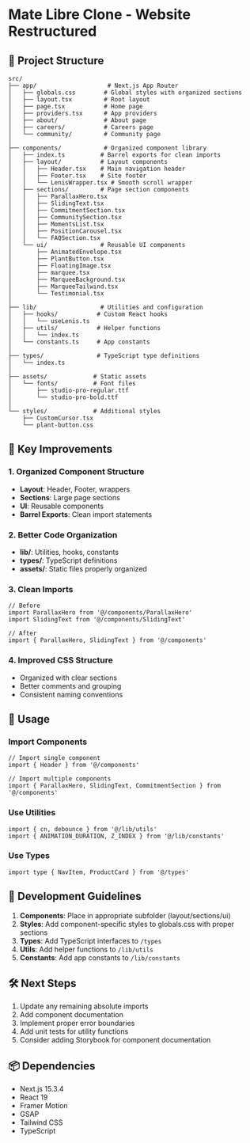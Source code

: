 # Mate Libre Clone - Website Restructured

## 📁 Project Structure

```
src/
├── app/                    # Next.js App Router
│   ├── globals.css        # Global styles with organized sections
│   ├── layout.tsx         # Root layout
│   ├── page.tsx           # Home page
│   ├── providers.tsx      # App providers
│   ├── about/             # About page
│   ├── careers/           # Careers page
│   └── community/         # Community page
│
├── components/            # Organized component library
│   ├── index.ts          # Barrel exports for clean imports
│   ├── layout/           # Layout components
│   │   ├── Header.tsx    # Main navigation header
│   │   ├── Footer.tsx    # Site footer
│   │   └── LenisWrapper.tsx # Smooth scroll wrapper
│   ├── sections/         # Page section components
│   │   ├── ParallaxHero.tsx
│   │   ├── SlidingText.tsx
│   │   ├── CommitmentSection.tsx
│   │   ├── CommunitySection.tsx
│   │   ├── MomentsList.tsx
│   │   ├── PositionCarousel.tsx
│   │   └── FAQSection.tsx
│   └── ui/               # Reusable UI components
│       ├── AnimatedEnvelope.tsx
│       ├── PlantButton.tsx
│       ├── FloatingImage.tsx
│       ├── marquee.tsx
│       ├── MarqueeBackground.tsx
│       ├── MarqueeTailwind.tsx
│       └── Testimonial.tsx
│
├── lib/                  # Utilities and configuration
│   ├── hooks/           # Custom React hooks
│   │   └── useLenis.ts
│   ├── utils/           # Helper functions
│   │   └── index.ts
│   └── constants.ts     # App constants
│
├── types/               # TypeScript type definitions
│   └── index.ts
│
├── assets/             # Static assets
│   └── fonts/          # Font files
│       ├── studio-pro-regular.ttf
│       └── studio-pro-bold.ttf
│
└── styles/             # Additional styles
    ├── CustomCursor.tsx
    └── plant-button.css
```

## 🎯 Key Improvements

### 1. **Organized Component Structure**

- **Layout**: Header, Footer, wrappers
- **Sections**: Large page sections
- **UI**: Reusable components
- **Barrel Exports**: Clean import statements

### 2. **Better Code Organization**

- **lib/**: Utilities, hooks, constants
- **types/**: TypeScript definitions
- **assets/**: Static files properly organized

### 3. **Clean Imports**

```tsx
// Before
import ParallaxHero from '@/components/ParallaxHero'
import SlidingText from '@/components/SlidingText'

// After
import { ParallaxHero, SlidingText } from '@/components'
```

### 4. **Improved CSS Structure**

- Organized with clear sections
- Better comments and grouping
- Consistent naming conventions

## 🚀 Usage

### Import Components

```tsx
// Import single component
import { Header } from '@/components'

// Import multiple components
import { ParallaxHero, SlidingText, CommitmentSection } from '@/components'
```

### Use Utilities

```tsx
import { cn, debounce } from '@/lib/utils'
import { ANIMATION_DURATION, Z_INDEX } from '@/lib/constants'
```

### Use Types

```tsx
import type { NavItem, ProductCard } from '@/types'
```

## 📝 Development Guidelines

1. **Components**: Place in appropriate subfolder (layout/sections/ui)
2. **Styles**: Add component-specific styles to globals.css with proper sections
3. **Types**: Add TypeScript interfaces to `/types`
4. **Utils**: Add helper functions to `/lib/utils`
5. **Constants**: Add app constants to `/lib/constants`

## 🛠 Next Steps

1. Update any remaining absolute imports
2. Add component documentation
3. Implement proper error boundaries
4. Add unit tests for utility functions
5. Consider adding Storybook for component documentation

## 📦 Dependencies

- Next.js 15.3.4
- React 19
- Framer Motion
- GSAP
- Tailwind CSS
- TypeScript
